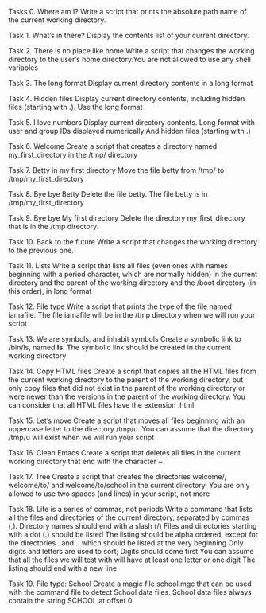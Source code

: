 Tasks 0. Where am I?
Write a script that prints the absolute path name of the current working directory.

Task 1. What’s in there?
Display the contents list of your current directory.

Task 2. There is no place like home
Write a script that changes the working directory to the user’s home directory.You are not allowed to use any shell variables

Task 3. The long format
Display current directory contents in a long format

Task 4. Hidden files
Display current directory contents, including hidden files (starting with .). Use the long format

Task 5. I love numbers
Display current directory contents.
Long format
with user and group IDs displayed numerically
And hidden files (starting with .)

Task 6. Welcome
Create a script that creates a directory named my_first_directory in the /tmp/ directory

Task 7. Betty in my first directory
Move the file betty from /tmp/ to /tmp/my_first_directory

Task 8. Bye bye Betty
Delete the file betty.
The file betty is in /tmp/my_first_directory

Task 9. Bye bye My first directory
Delete the directory my_first_directory that is in the /tmp directory.

Task 10. Back to the future
Write a script that changes the working directory to the previous one.

Task 11. Lists
Write a script that lists all files (even ones with names beginning with a period character, which are normally hidden) in the current directory and the parent of the working directory and the /boot directory (in this order), in long format

Task 12. File type
Write a script that prints the type of the file named iamafile. The file iamafile will be in the /tmp directory when we will run your script

Task 13. We are symbols, and inhabit symbols
Create a symbolic link to /bin/ls, named __ls__. The symbolic link should be created in the current working directory

Task 14. Copy HTML files
Create a script that copies all the HTML files from the current working directory to the parent of the working directory, but only copy files that did not exist in the parent of the working directory or were newer than the versions in the parent of the working directory.
You can consider that all HTML files have the extension .html

Task 15. Let’s move
Create a script that moves all files beginning with an uppercase letter to the directory /tmp/u.
You can assume that the directory /tmp/u will exist when we will run your script

Task 16. Clean Emacs
Create a script that deletes all files in the current working directory that end with the character ~.

Task 17. Tree
Create a script that creates the directories welcome/, welcome/to/ and welcome/to/school in the current directory.
You are only allowed to use two spaces (and lines) in your script, not more

Task 18. Life is a series of commas, not periods
Write a command that lists all the files and directories of the current directory, separated by commas (,).
Directory names should end with a slash (/)
Files and directories starting with a dot (.) should be listed
The listing should be alpha ordered, except for the directories . and .. which should be listed at the very beginning
Only digits and letters are used to sort; Digits should come first
You can assume that all the files we will test with will have at least one letter or one digit
The listing should end with a new line

Task 19. File type: School
Create a magic file school.mgc that can be used with the command file to detect School data files. School data files always contain the string SCHOOL at offset 0.
















